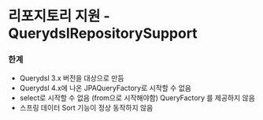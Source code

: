 # 리포지토리 지원 - QuerydslRepositorySupport 

### 한계

- Querydsl 3.x 버전을 대상으로 만듬
- Querydsl 4.x에 나온 JPAQueryFactory로 시작할 수 없음
- select로 시작할 수 없음 (from으로 시작해야함) QueryFactory 를 제공하지 않음
- 스프링 데이터 Sort 기능이 정상 동작하지 않음
